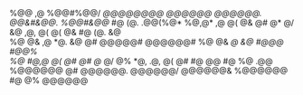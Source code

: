                                                                                                     
   %@@    ,@    %@@#%@@/ *@@@@@@@@  @@@@@@       @@@@@@.    @@&#&@@.    %@@#&@@*   #@   (@. .@@(%@* 
   %@,@*  ,@   @(      @&    @#     @*           @/   &@  ,@,      @(  @(      @&  #@ (@.   &@      
   %@  @& ,@  *@.      &@    @#     @@@@@#       @@@@@@#  %@       @& *@       &@  #@@@       #@@%  
   %@   #@,@   @(      @#    @#     @*           @/    @% *@,     .@,  @(      @#  #@  @@        #@ 
   %@    .@@    %@@@@@@      @#     @@@@@@.      @@@@@@/    @@@@@@&     %@@@@@@    #@    @% @@@@@@  

                                                                                                   
